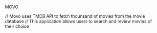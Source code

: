 MOVO

// Movo uses TMDB API to fetch thounsand of movies from the movie database
// This application allows users to search and review movies of their choice




